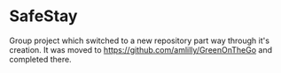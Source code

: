 # SafeStay
Group project which switched to a new repository part way through it's creation. It was moved to https://github.com/amlilly/GreenOnTheGo and completed there.
